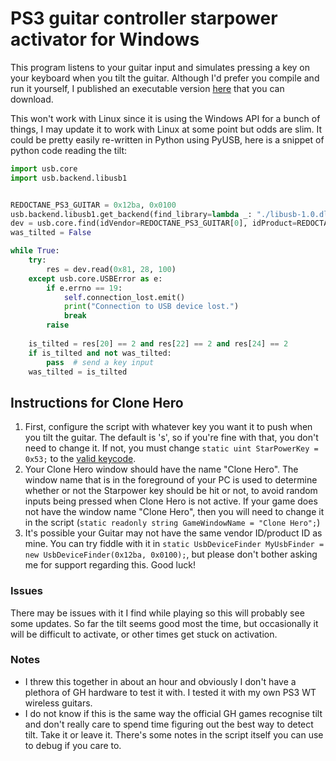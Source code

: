 # PS3 guitar controller starpower activator for Windows

This program listens to your guitar input and simulates pressing a key on your keyboard when you tilt the guitar. Although I'd prefer you compile and run it yourself, I published an executable version [here](https://drive.google.com/file/d/1kpMWko2No_Ij9fT4Y6CQ-tISG5UoWpcT/view?usp=sharing) that you can download.

This won't work with Linux since it is using the Windows API for a bunch of things, I may update it to work with Linux at some point but odds are slim. It could be pretty easily re-written in Python using PyUSB, here is a snippet of python code reading the tilt:

```python
import usb.core
import usb.backend.libusb1


REDOCTANE_PS3_GUITAR = 0x12ba, 0x0100
usb.backend.libusb1.get_backend(find_library=lambda _: "./libusb-1.0.dll")  # note you need libusb
dev = usb.core.find(idVendor=REDOCTANE_PS3_GUITAR[0], idProduct=REDOCTANE_PS3_GUITAR[1])
was_tilted = False

while True:
    try:
        res = dev.read(0x81, 28, 100)
    except usb.core.USBError as e:
        if e.errno == 19:
            self.connection_lost.emit()
            print("Connection to USB device lost.")
            break
        raise
    
    is_tilted = res[20] == 2 and res[22] == 2 and res[24] == 2
    if is_tilted and not was_tilted:
        pass  # send a key input
    was_tilted = is_tilted
```

## Instructions for Clone Hero

1. First, configure the script with whatever key you want it to push when you tilt the guitar. The default is 's', so if you're fine with that, you don't need to change it. If not, you must change `static uint StarPowerKey = 0x53;` to the [valid keycode](https://learn.microsoft.com/en-us/windows/win32/inputdev/virtual-key-codes).
2. Your Clone Hero window should have the name "Clone Hero". The window name that is in the foreground of your PC is used to determine whether or not the Starpower key should be hit or not, to avoid random inputs being pressed when Clone Hero is not active. If your game does not have the window name "Clone Hero", then you will need to change it in the script (`static readonly string GameWindowName = "Clone Hero";`)
3. It's possible your Guitar may not have the same vendor ID/product ID as mine. You can try fiddle with it in `static UsbDeviceFinder MyUsbFinder = new UsbDeviceFinder(0x12ba, 0x0100);`, but please don't bother asking me for support regarding this. Good luck!

### Issues
There may be issues with it I find while playing so this will probably see some updates. So far the tilt seems good most the time, but occasionally it will be difficult to activate, or other times get stuck on activation.

### Notes 

* I threw this together in about an hour and obviously I don't have a plethora of GH hardware to test it with. I tested it with my own PS3 WT wireless guitars.
* I do not know if this is the same way the official GH games recognise tilt and don't really care to spend time figuring out the best way to detect tilt. Take it or leave it. There's some notes in the script itself you can use to debug if you care to.
